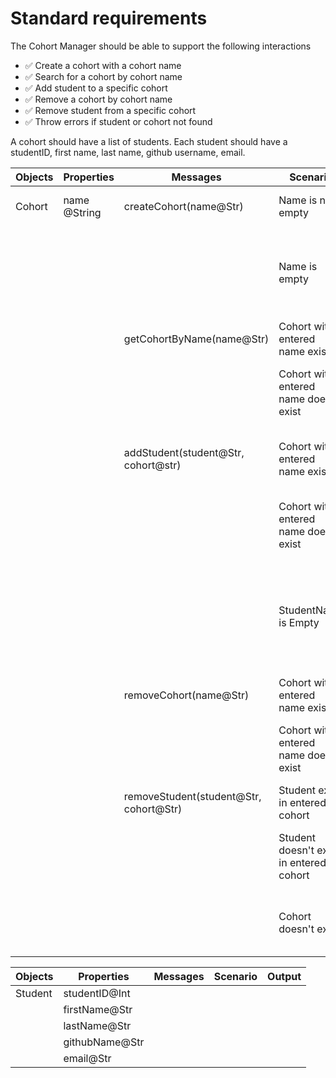 # Standard requirements

The Cohort Manager should be able to support the following interactions

- ✅ Create a cohort with a cohort name
- ✅ Search for a cohort by cohort name
- ✅ Add student to a specific cohort
- ✅ Remove a cohort by cohort name
- ✅ Remove student from a specific cohort
- ✅ Throw errors if student or cohort not found

A cohort should have a list of students. Each student should have a studentID, first name, last name, github username, email.

| Objects | Properties   | Messages                               | Scenario                                | Output                                                       |
| ------- | ------------ | -------------------------------------- | --------------------------------------- | ------------------------------------------------------------ |
| Cohort  | name @String | createCohort(name@Str)                 | Name is not empty                       | Object of created cohort                                     |
|         |              |                                        | Name is empty                           | Thrown error: "Enter name for create new cohort"             |
|         |              | getCohortByName(name@Str)              | Cohort with entered name exist          | Object of searched cohort                                    |
|         |              |                                        | Cohort with entered name doesn't exist  | Thrown error: "Cohort not Found"                             |
|         |              | addStudent(student@Str, cohort@str)    | Cohort with entered name exist          | List of students of entered cohort                           |
|         |              |                                        | Cohort with entered name doesn't exist  | Thrown error: "Cohort not Found"                             |
|         |              |                                        | StudentName is Empty                    | Thrown error: "Enter student name for add student to cohort" |
|         |              | removeCohort(name@Str)                 | Cohort with entered name exist          | Removed cohort                                               |
|         |              |                                        | Cohort with entered name doesn't exist  | Thrown error: "Cohort not Found"                             |
|         |              | removeStudent(student@Str, cohort@Str) | Student exist in entered cohort         | Removed student                                              |
|         |              |                                        | Student doesn't exist in entered cohort | Thrown error: "Student not Found"                            |
|         |              |                                        | Cohort doesn't exist                    | Thrown error: "Cohort not Found"                             |

| Objects | Properties     | Messages | Scenario | Output |
| ------- | -------------- | -------- | -------- | ------ |
| Student | studentID@Int  |          |          |        |
|         | firstName@Str  |          |          |        |
|         | lastName@Str   |          |          |        |
|         | githubName@Str |          |          |        |
|         | email@Str      |          |          |        |
